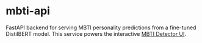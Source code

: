 # mbti-api
FastAPI backend for serving MBTI personality predictions from a fine-tuned DistilBERT model.   This service powers the interactive [MBTI Detector UI](https://github.com/wbmartin00/mbti-detector-ui).
